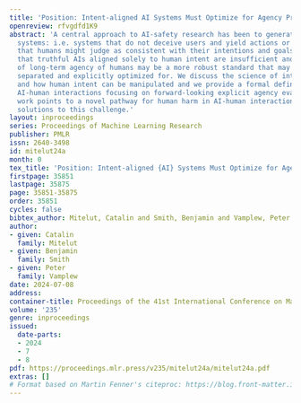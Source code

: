 ```yaml
---
title: 'Position: Intent-aligned AI Systems Must Optimize for Agency Preservation'
openreview: rfvgdfd1K9
abstract: 'A central approach to AI-safety research has been to generate aligned AI
  systems: i.e. systems that do not deceive users and yield actions or recommendations
  that humans might judge as consistent with their intentions and goals. Here we argue
  that truthful AIs aligned solely to human intent are insufficient and that preservation
  of long-term agency of humans may be a more robust standard that may need to be
  separated and explicitly optimized for. We discuss the science of intent and control
  and how human intent can be manipulated and we provide a formal definition of agency-preserving
  AI-human interactions focusing on forward-looking explicit agency evaluations. Our
  work points to a novel pathway for human harm in AI-human interactions and proposes
  solutions to this challenge.'
layout: inproceedings
series: Proceedings of Machine Learning Research
publisher: PMLR
issn: 2640-3498
id: mitelut24a
month: 0
tex_title: 'Position: Intent-aligned {AI} Systems Must Optimize for Agency Preservation'
firstpage: 35851
lastpage: 35875
page: 35851-35875
order: 35851
cycles: false
bibtex_author: Mitelut, Catalin and Smith, Benjamin and Vamplew, Peter
author:
- given: Catalin
  family: Mitelut
- given: Benjamin
  family: Smith
- given: Peter
  family: Vamplew
date: 2024-07-08
address:
container-title: Proceedings of the 41st International Conference on Machine Learning
volume: '235'
genre: inproceedings
issued:
  date-parts:
  - 2024
  - 7
  - 8
pdf: https://proceedings.mlr.press/v235/mitelut24a/mitelut24a.pdf
extras: []
# Format based on Martin Fenner's citeproc: https://blog.front-matter.io/posts/citeproc-yaml-for-bibliographies/
---
```


